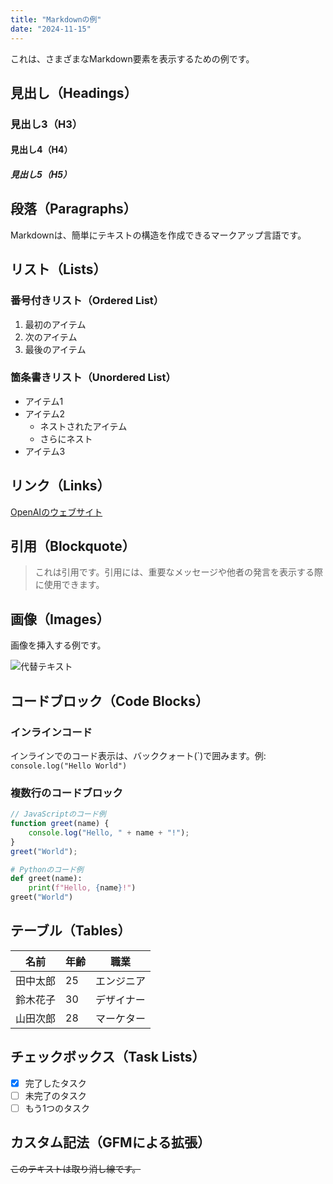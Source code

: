 ```yaml
---
title: "Markdownの例"
date: "2024-11-15"
---
```


これは、さまざまなMarkdown要素を表示するための例です。

## 見出し（Headings）

### 見出し3（H3）

#### 見出し4（H4）

##### 見出し5（H5）

## 段落（Paragraphs）

Markdownは、簡単にテキストの構造を作成できるマークアップ言語です。

## リスト（Lists）

### 番号付きリスト（Ordered List）

1. 最初のアイテム
2. 次のアイテム
3. 最後のアイテム

### 箇条書きリスト（Unordered List）

- アイテム1
- アイテム2
  - ネストされたアイテム
  - さらにネスト
- アイテム3

## リンク（Links）

[OpenAIのウェブサイト](https://www.openai.com)

## 引用（Blockquote）

> これは引用です。引用には、重要なメッセージや他者の発言を表示する際に使用できます。

## 画像（Images）

画像を挿入する例です。

![代替テキスト](https://via.placeholder.com/150 "画像のタイトル")

## コードブロック（Code Blocks）

### インラインコード

インラインでのコード表示は、バッククォート(\`)で囲みます。例: `console.log("Hello World")`

### 複数行のコードブロック

```javascript
// JavaScriptのコード例
function greet(name) {
	console.log("Hello, " + name + "!");
}
greet("World");
```

```python
# Pythonのコード例
def greet(name):
    print(f"Hello, {name}!")
greet("World")
```

## テーブル（Tables）

| 名前     | 年齢 | 職業       |
| -------- | ---- | ---------- |
| 田中太郎 | 25   | エンジニア |
| 鈴木花子 | 30   | デザイナー |
| 山田次郎 | 28   | マーケター |

## チェックボックス（Task Lists）

- [x] 完了したタスク
- [ ] 未完了のタスク
- [ ] もう1つのタスク

## カスタム記法（GFMによる拡張）

~~このテキストは取り消し線です。~~
